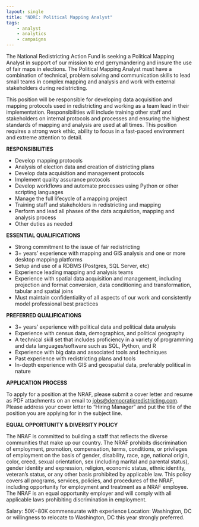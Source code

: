 ```yaml
---
layout: single
title: "NDRC: Political Mapping Analyst"
tags: 
    - analyst
    - analytics
    - campaigns
---
```


The National Redistricting Action Fund is seeking a Political Mapping Analyst in support of our mission to end gerrymandering and insure the use of fair maps in elections. The Political Mapping Analyst must have a combination of technical, problem solving and communication skills to lead small teams in complex mapping and analysis and work with external stakeholders during redistricting. 

This position will be responsible for developing data acquisition and mapping protocols used in redistricting and working as a team lead in their implementation. Responsibilities will include  training other staff and stakeholders on internal protocols and processes and ensuring the highest standards of mapping and analysis are used at all times. This position requires a strong work ethic, ability to focus in a fast-paced environment and extreme attention to detail.

**RESPONSIBILITIES**

* Develop mapping protocols
* Analysis of election data and creation of districting plans
* Develop data acquisition and management protocols
* Implement quality assurance protocols
* Develop workflows and automate processes using Python or other scripting languages
* Manage the full lifecycle of a mapping project
* Training staff and stakeholders in redistricting and mapping
* Perform and lead all phases of the data acquisition, mapping and analysis process
* Other duties as needed

**ESSENTIAL QUALIFICATIONS**

* Strong commitment to the issue of fair redistricting
* 3+ years’ experience with mapping and GIS analysis and one or more desktop mapping platforms
* Setup and use of a RDBMS (Postgres, SQL Server, etc)
* Experience leading mapping and analysis teams
* Experience with spatial data acquisition and management, including projection and format conversion, data conditioning and transformation, tabular and spatial joins
* Must maintain confidentiality of all aspects of our work and consistently model professional best practices

**PREFERRED QUALIFICATIONS**

* 3+ years’ experience with political data and political data analysis 
* Experience with census data, demographics, and political geography
* A technical skill set that includes proficiency in a variety of programming and data languages/software such as SQL, Python, and R
* Experience with big data and associated tools and techniques
* Past experience with redistricting plans and tools
* In-depth experience with GIS and geospatial data, preferably political in nature

**APPLICATION PROCESS**

To apply for a position at the NRAF, please submit a cover letter and resume as PDF attachments on an email to jobs@democraticredistricting.com. Please address your cover letter to “Hiring Manager” and put the title of the position you are applying for in the subject line.

**EQUAL OPPORTUNITY & DIVERSITY POLICY**

The NRAF is committed to building a staff that reflects the diverse communities that make up our country. The NRAF prohibits discrimination of employment, promotion, compensation, terms, conditions, or privileges of employment on the basis of gender, disability, race, age, national origin, color, creed, sexual orientation, sex (including marital and parental status), gender identity and expression, religion, economic status, ethnic identity, veteran’s status, or any other basis prohibited by applicable law. This policy covers all programs, services, policies, and procedures of the NRAF, including opportunity for employment and treatment as a NRAF employee. The NRAF is an equal opportunity employer and will comply with all applicable laws prohibiting discrimination in employment.

Salary: $50K-$80K commensurate with experience
Location: Washington, DC or willingness to relocate to Washington, DC this year strongly preferred. 

